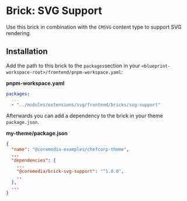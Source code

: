 # Brick: SVG Support

Use this brick in combination with the `CMSVG` content type to support SVG rendering.

## Installation
Add the path to this brick to the `packages`section in your `<blueprint-workspace-root>/frontend/pnpm-workspace.yaml`:

**pnpm-workspace.yaml**
```yaml
packages:
  ...
  - "../modules/extensions/svg/frontend/bricks/svg-support"
```

Afterwards you can add a dependency to the brick in your theme `package.json`.

**my-theme/package.json**
```json
{
  "name": "@coremedia-examples/chefcorp-theme",
  ...
  "dependencies": {
    ...
    "@coremedia/brick-svg-support": "^1.0.0",
    ..
  },
  ...
}
```
  
